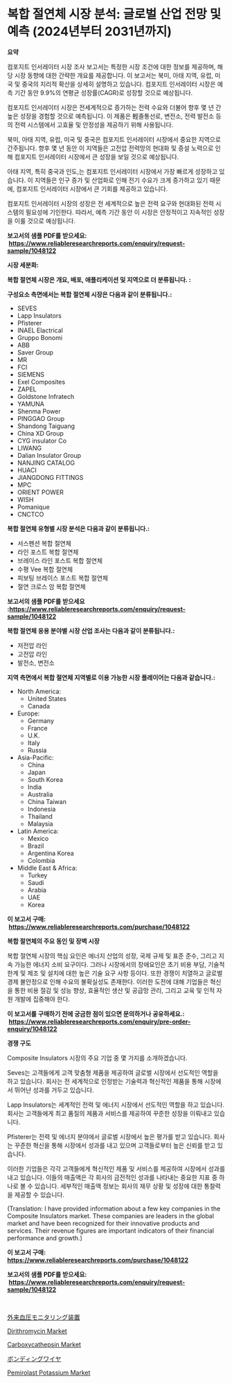 <p><h1>복합 절연체 시장 분석: 글로벌 산업 전망 및 예측 (2024년부터 2031년까지)</h1></p><p><strong>요약</strong></p>
<p><p>컴포지트 인서레이터 시장 조사 보고서는 특정한 시장 조건에 대한 정보를 제공하며, 해당 시장 동향에 대한 간략한 개요를 제공합니다. 이 보고서는 북미, 아태 지역, 유럽, 미국 및 중국의 지리적 확산을 상세히 설명하고 있습니다. 컴포지트 인서레이터 시장은 예측 기간 동안 9.9%의 연평균 성장률(CAGR)로 성장할 것으로 예상됩니다.</p><p>컴포지트 인서레이터 시장은 전세계적으로 증가하는 전력 수요와 더불어 향후 몇 년 간 높은 성장을 경험할 것으로 예측됩니다. 이 제품은 輕졸통선로, 변전소, 전력 발전소 등의 전력 시스템에서 고효율 및 안정성을 제공하기 위해 사용됩니다.</p><p>북미, 아태 지역, 유럽, 미국 및 중국은 컴포지트 인서레이터 시장에서 중요한 지역으로 간주됩니다. 향후 몇 년 동안 이 지역들은 고전압 전력망의 현대화 및 증설 노력으로 인해 컴포지트 인서레이터 시장에서 큰 성장을 보일 것으로 예상됩니다.</p><p>아태 지역, 특히 중국과 인도,는 컴포지트 인서레이터 시장에서 가장 빠르게 성장하고 있습니다. 이 지역들은 인구 증가 및 산업화로 인해 전기 수요가 크게 증가하고 있기 때문에, 컴포지트 인서레이터 시장에서 큰 기회를 제공하고 있습니다.</p><p>컴포지트 인서레이터 시장의 성장은 전 세계적으로 높은 전력 요구와 현대화된 전력 시스템의 필요성에 기인한다. 따라서, 예측 기간 동안 이 시장은 안정적이고 지속적인 성장을 이룰 것으로 예상됩니다.</p></p>
<p><strong>보고서의 샘플 PDF를 받으세요: &nbsp;<a href="https://www.reliableresearchreports.com/enquiry/request-sample/1048122">https://www.reliableresearchreports.com/enquiry/request-sample/1048122</a></strong></p>
<p><strong>시장 세분화:</strong></p>
<p><strong> 복합 절연체 시장은 개요, 배포, 애플리케이션 및 지역으로 더 분류됩니다. :</strong></p>
<p><strong>구성요소 측면에서는 복합 절연체 시장은 다음과 같이 분류됩니다.:</strong></p>
<p><ul><li>SEVES</li><li>Lapp Insulators</li><li>Pfisterer</li><li>INAEL Elactrical</li><li>Gruppo Bonomi</li><li>ABB</li><li>Saver Group</li><li>MR</li><li>FCI</li><li>SIEMENS</li><li>Exel Composites</li><li>ZAPEL</li><li>Goldstone Infratech</li><li>YAMUNA</li><li>Shenma Power</li><li>PINGGAO Group</li><li>Shandong Taiguang</li><li>China XD Group</li><li>CYG insulator Co</li><li>LIWANG</li><li>Dalian Insulator Group</li><li>NANJING CATALOG</li><li>HUACI</li><li>JIANGDONG FITTINGS</li><li>MPC</li><li>ORIENT POWER</li><li>WISH</li><li>Pomanique</li><li>CNCTCO</li></ul></p>
<p><strong> 복합 절연체 유형별 시장 분석은 다음과 같이 분류됩니다.:</strong></p>
<p><ul><li>서스펜션 복합 절연체</li><li>라인 포스트 복합 절연체</li><li>브레이스 라인 포스트 복합 절연체</li><li>수평 Vee 복합 절연체</li><li>피보팅 브레이스 포스트 복합 절연체</li><li>절연 크로스 암 복합 절연체</li></ul></p>
<p><strong>보고서의 샘플 PDF를 받으세요 :<a href="https://www.reliableresearchreports.com/enquiry/request-sample/1048122">https://www.reliableresearchreports.com/enquiry/request-sample/1048122</a></strong></p>
<p><strong> 복합 절연체 응용 분야별 시장 산업 조사는 다음과 같이 분류됩니다.:</strong></p>
<p><ul><li>저전압 라인</li><li>고전압 라인</li><li>발전소, 변전소</li></ul></p>
<p><strong>지역 측면에서 복합 절연체 지역별로 이용 가능한 시장 플레이어는 다음과 같습니다.:</strong></p>
<p><ul>
    <li>
        North America:
        <ul>
            <li>United States</li>
            <li>Canada</li>
        </ul>
    </li>
    <li>
        Europe:
        <ul>
            <li>Germany</li>
            <li>France</li>
            <li>U.K.</li>
            <li>Italy</li>
            <li>Russia</li>
        </ul>
    </li>
    <li>
        Asia-Pacific:
        <ul>
            <li>China</li>
            <li>Japan</li>
            <li>South Korea</li>
            <li>India</li>
            <li>Australia</li>
            <li>China Taiwan</li>
            <li>Indonesia</li>
            <li>Thailand</li>
            <li>Malaysia</li>
        </ul>
    </li>
    <li>
        Latin America:
        <ul>
            <li>Mexico</li>
            <li>Brazil</li>
            <li>Argentina Korea</li>
            <li>Colombia</li>
        </ul>
    </li>
    <li>
        Middle East & Africa:
        <ul>
            <li>Turkey</li>
            <li>Saudi</li>
            <li>Arabia</li>
            <li>UAE</li>
            <li>Korea</li>
        </ul>
    </li>
    </ul></p>
<p><strong>이 보고서 구매: &nbsp;<a href="https://www.reliableresearchreports.com/purchase/1048122">https://www.reliableresearchreports.com/purchase/1048122</a></strong></p>
<p><strong>복합 절연체의 주요 동인 및 장벽 시장</strong></p>
<p><p>복합 절연체 시장의 핵심 요인은 에너지 산업의 성장, 국제 규제 및 표준 준수, 그리고 지속 가능한 에너지 소비 요구이다. 그러나 시장에서의 장애요인은 초기 비용 부담, 기술적 한계 및 제조 및 설치에 대한 높은 기술 요구 사항 등이다. 또한 경쟁이 치열하고 글로벌 경제 불안정으로 인해 수요의 불확실성도 존재한다. 이러한 도전에 대해 기업들은 혁신을 통한 비용 절감 및 성능 향상, 효율적인 생산 및 공급망 관리, 그리고 교육 및 인적 자원 개발에 집중해야 한다.</p></p>
<p><strong>이 보고서를 구매하기 전에 궁금한 점이 있으면 문의하거나 공유하세요.: &nbsp;<a href="https://www.reliableresearchreports.com/enquiry/pre-order-enquiry/1048122">https://www.reliableresearchreports.com/enquiry/pre-order-enquiry/1048122</a></strong></p>
<p><strong>경쟁 구도</strong></p>
<p><p>Composite Insulators 시장의 주요 기업 중 몇 가지를 소개하겠습니다.</p><p>Seves는 고객들에게 고객 맞춤형 제품을 제공하여 글로벌 시장에서 선도적인 역할을 하고 있습니다. 회사는 전 세계적으로 인정받는 기술력과 혁신적인 제품을 통해 시장에서 뛰어난 성과를 거두고 있습니다.</p><p>Lapp Insulators는 세계적인 전력 및 에너지 시장에서 선도적인 역할을 하고 있습니다. 회사는 고객들에게 최고 품질의 제품과 서비스를 제공하여 꾸준한 성장을 이뤄내고 있습니다.</p><p>Pfisterer는 전력 및 에너지 분야에서 글로벌 시장에서 높은 평가를 받고 있습니다. 회사는 꾸준한 혁신을 통해 시장에서 성과를 내고 있으며 고객들로부터 높은 신뢰를 받고 있습니다.</p><p>이러한 기업들은 각각 고객들에게 혁신적인 제품 및 서비스를 제공하여 시장에서 성과를 내고 있습니다. 이들의 매출액은 각 회사의 금전적인 성과를 나타내는 중요한 지표 중 하나로 볼 수 있습니다. 세부적인 매출액 정보는 회사의 재무 상황 및 성장에 대한 통찰력을 제공할 수 있습니다.</p><p>(Translation: I have provided information about a few key companies in the Composite Insulators market. These companies are leaders in the global market and have been recognized for their innovative products and services. Their revenue figures are important indicators of their financial performance and growth.)</p></p>
<p><strong>이 보고서 구매: &nbsp; <a href="https://www.reliableresearchreports.com/purchase/1048122">https://www.reliableresearchreports.com/purchase/1048122</a></strong></p>
<p><strong>보고서의 샘플 PDF를 받으세요: &nbsp;<a href="https://www.reliableresearchreports.com/enquiry/request-sample/1048122">https://www.reliableresearchreports.com/enquiry/request-sample/1048122</a></strong><strong></strong></p>
<p>&nbsp;</p>
<p><p><a href="https://github.com/lababdou/Market-Research-Report-List-2/blob/main/3344036189823.md">外来血圧モニタリング装置</a></p><p><a href="https://issuu.com/reportprime-2/docs/dirithromycin-market-size-2030.pptx">Dirithromycin Market</a></p><p><a href="https://noble-drawer-34c.notion.site/Carboxycathepsin-Market-Size-Global-Industry-Overview-Market-Segmentation-and-Forecast-2024-to-20-edfd053b7fd147be90f619e764da3d61">Carboxycathepsin Market</a></p><p><a href="https://github.com/bevdtkn4419963/Market-Research-Report-List-1/blob/main/2255197189824.md">ボンディングワイヤ</a></p><p><a href="https://issuu.com/reportprime-2/docs/pemirolast-potassium-market-size-2030.pptx">Pemirolast Potassium Market</a></p></p>